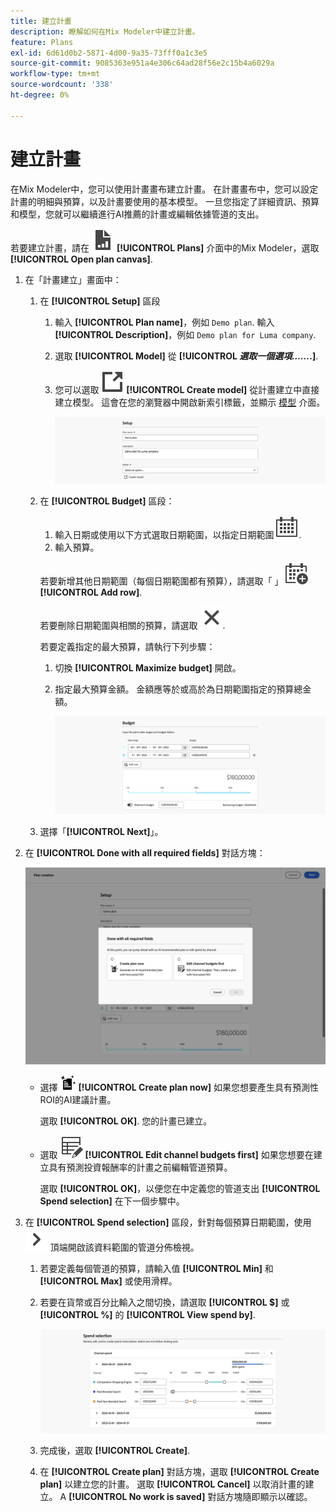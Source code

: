 ```yaml
---
title: 建立計畫
description: 瞭解如何在Mix Modeler中建立計畫。
feature: Plans
exl-id: 6d61d0b2-5871-4d00-9a35-73fff0a1c3e5
source-git-commit: 9085363e951a4e306c64ad28f56e2c15b4a6029a
workflow-type: tm+mt
source-wordcount: '338'
ht-degree: 0%

---
```



# 建立計畫

在Mix Modeler中，您可以使用計畫畫布建立計畫。 在計畫畫布中，您可以設定計畫的明細與預算，以及計畫要使用的基本模型。 一旦您指定了詳細資訊、預算和模型，您就可以繼續進行AI推薦的計畫或編輯依據管道的支出。

若要建立計畫，請在 ![PLan](/help/assets//icons/FileChart.svg) **[!UICONTROL Plans]** 介面中的Mix Modeler，選取 **[!UICONTROL Open plan canvas]**.

1. 在「計畫建立」畫面中：

   1. 在 **[!UICONTROL Setup]** 區段

      1. 輸入 **[!UICONTROL Plan name]**，例如 `Demo plan`. 輸入 **[!UICONTROL Description]**，例如 `Demo plan for Luma company`.
      1. 選取 **[!UICONTROL Model]** 從 **[!UICONTROL _選取一個選項……_.]**.
      1. 您可以選取 ![連結輸出](/help/assets//icons/LinkOut.svg) **[!UICONTROL Create model]** 從計畫建立中直接建立模型。 這會在您的瀏覽器中開啟新索引標籤，並顯示 [模型](../models/overview.md) 介面。

         ![計畫設定](/help/assets//plan-setup.png)

   1. 在 **[!UICONTROL Budget]** 區段：

      1. 輸入日期或使用以下方式選取日期範圍，以指定日期範圍 ![行事曆](/help/assets//icons/Calendar.svg).
      1. 輸入預算。

      若要新增其他日期範圍（每個日期範圍都有預算），請選取「 」 ![行事曆新增](/help/assets//icons/CalendarAdd.svg) **[!UICONTROL Add row]**.

      若要刪除日期範圍與相關的預算，請選取 ![關閉](/help/assets//icons/Close.svg).

      若要定義指定的最大預算，請執行下列步驟：

      1. 切換 **[!UICONTROL Maximize budget]** 開啟。
      1. 指定最大預算金額。 金額應等於或高於為日期範圍指定的預算總金額。

         ![計畫預算](/help/assets//plan-budget.png)

   1. 選擇「**[!UICONTROL Next]**」。

1. 在 **[!UICONTROL Done with all required fields]** 對話方塊：

   ![計畫完成](/help/assets//plan-done-required-fields.png)

   * 選擇 <img src="/help/assets//icons/NewPlan.svg" width="25" /> **[!UICONTROL Create plan now]** 如果您想要產生具有預測性ROI的AI建議計畫。

     選取 **[!UICONTROL OK]**. 您的計畫已建立。


   * 選取 ![表格編輯](/help/assets//icons/TableEdit.svg) **[!UICONTROL Edit channel budgets first]** 如果您想要在建立具有預測投資報酬率的計畫之前編輯管道預算。

     選取 **[!UICONTROL OK]**，以便您在中定義您的管道支出 **[!UICONTROL Spend selection]** 在下一個步驟中。



1. 在 **[!UICONTROL Spend selection]** 區段，針對每個預算日期範圍，使用 ![V形](/help/assets//icons/ChevronRight.svg) 頂端開啟該資料範圍的管道分佈檢視。

   1. 若要定義每個管道的預算，請輸入值 **[!UICONTROL Min]** 和 **[!UICONTROL Max]** 或使用滑桿。

   1. 若要在貨幣或百分比輸入之間切換，請選取 **[!UICONTROL $]** 或 **[!UICONTROL %]** 的 **[!UICONTROL View spend by]**.

      ![花費選取範圍](/help/assets//plan-spend-selection.png)

   1. 完成後，選取 **[!UICONTROL Create]**.

   1. 在 **[!UICONTROL Create plan]** 對話方塊，選取 **[!UICONTROL Create plan]** 以建立您的計畫。 選取 **[!UICONTROL Cancel]** 以取消計畫的建立。 A **[!UICONTROL No work is saved]** 對話方塊隨即顯示以確認。
